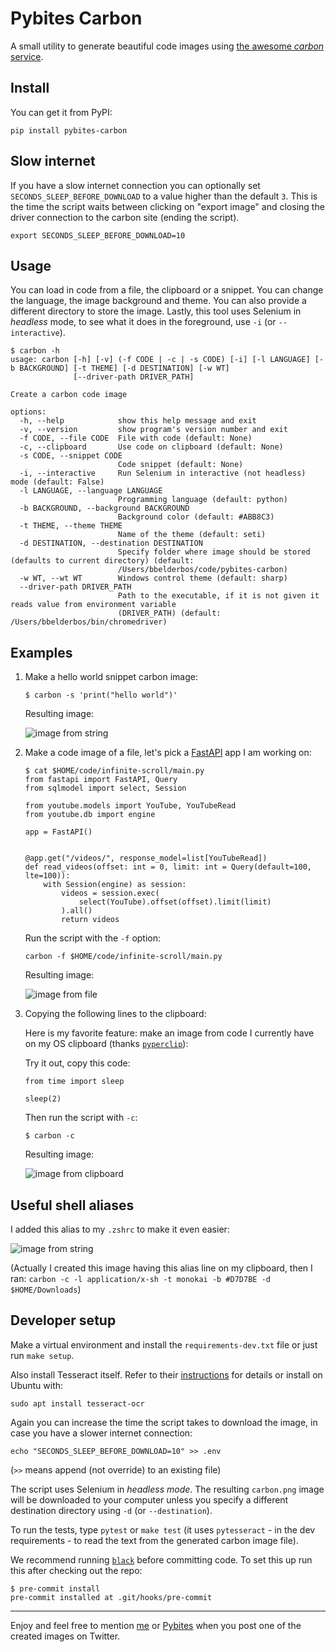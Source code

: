 # Pybites Carbon

A small utility to generate beautiful code images using [the awesome _carbon_ service](https://carbon.now.sh/).

## Install

You can get it from PyPI:

```
pip install pybites-carbon
```

## Slow internet

If you have a slow internet connection you can optionally set `SECONDS_SLEEP_BEFORE_DOWNLOAD` to a value higher than the default `3`. This is the time the script waits between clicking on "export image" and closing the driver connection to the carbon site (ending the script).

```
export SECONDS_SLEEP_BEFORE_DOWNLOAD=10
```

## Usage

You can load in code from a file, the clipboard or a snippet. You can change the language, the image background and theme. You can also provide a different directory to store the image. Lastly, this tool uses Selenium in _headless_ mode, to see what it does in the foreground, use `-i` (or `--interactive`).

```
$ carbon -h
usage: carbon [-h] [-v] (-f CODE | -c | -s CODE) [-i] [-l LANGUAGE] [-b BACKGROUND] [-t THEME] [-d DESTINATION] [-w WT]
              [--driver-path DRIVER_PATH]

Create a carbon code image

options:
  -h, --help            show this help message and exit
  -v, --version         show program's version number and exit
  -f CODE, --file CODE  File with code (default: None)
  -c, --clipboard       Use code on clipboard (default: None)
  -s CODE, --snippet CODE
                        Code snippet (default: None)
  -i, --interactive     Run Selenium in interactive (not headless) mode (default: False)
  -l LANGUAGE, --language LANGUAGE
                        Programming language (default: python)
  -b BACKGROUND, --background BACKGROUND
                        Background color (default: #ABB8C3)
  -t THEME, --theme THEME
                        Name of the theme (default: seti)
  -d DESTINATION, --destination DESTINATION
                        Specify folder where image should be stored (defaults to current directory) (default:
                        /Users/bbelderbos/code/pybites-carbon)
  -w WT, --wt WT        Windows control theme (default: sharp)
  --driver-path DRIVER_PATH
                        Path to the executable, if it is not given it reads value from environment variable
                        (DRIVER_PATH) (default: /Users/bbelderbos/bin/chromedriver)
```

## Examples

1. Make a hello world snippet carbon image:

	```
	$ carbon -s 'print("hello world")'
	```

	Resulting image:

	![image from string](https://pybites-tips.s3.eu-central-1.amazonaws.com/pybites-carbon-example1.png)

2. Make a code image of a file, let's pick a [FastAPI](https://fastapi.tiangolo.com/) app I am working on:

	```
	$ cat $HOME/code/infinite-scroll/main.py
	from fastapi import FastAPI, Query
	from sqlmodel import select, Session

	from youtube.models import YouTube, YouTubeRead
	from youtube.db import engine

	app = FastAPI()


	@app.get("/videos/", response_model=list[YouTubeRead])
	def read_videos(offset: int = 0, limit: int = Query(default=100, lte=100)):
		with Session(engine) as session:
			videos = session.exec(
				select(YouTube).offset(offset).limit(limit)
			).all()
			return videos
	```

	Run the script with the `-f` option:

	```
	carbon -f $HOME/code/infinite-scroll/main.py
	```

	Resulting image:

	![image from file](https://pybites-tips.s3.eu-central-1.amazonaws.com/pybites-carbon-example2.png)

3. Copying the following lines to the clipboard:

	Here is my favorite feature: make an image from code I currently have on my OS clipboard (thanks [`pyperclip`](https://pypi.org/project/pyperclip/)):

	Try it out, copy this code:

	```
	from time import sleep

	sleep(2)
	```

	Then run the script with `-c`:

	```
	$ carbon -c
	```

	Resulting image:

	![image from clipboard](https://pybites-tips.s3.eu-central-1.amazonaws.com/pybites-carbon-example3.png)

## Useful shell aliases

I added this alias to my `.zshrc` to make it even easier:

![image from string](https://pybites-tips.s3.eu-central-1.amazonaws.com/pybites-carbon-shell-alias.png)

(Actually I created this image having this alias line on my clipboard, then I ran: `carbon -c -l application/x-sh -t monokai -b #D7D7BE -d $HOME/Downloads`)

## Developer setup

Make a virtual environment and install the `requirements-dev.txt` file or just run `make setup`.

Also install Tesseract itself. Refer to their [instructions](https://github.com/tesseract-ocr/tesseract#installing-tesseract) for details or install on Ubuntu with:
```
sudo apt install tesseract-ocr
```

Again you can increase the time the script takes to download the image, in case you have a slower internet connection:

```
echo "SECONDS_SLEEP_BEFORE_DOWNLOAD=10" >> .env
```

(`>>` means append (not override) to an existing file)

The script uses Selenium in _headless mode_. The resulting `carbon.png` image will be downloaded to your computer unless you specify a different destination directory using `-d` (or `--destination`).

To run the tests, type `pytest` or `make test` (it uses `pytesseract` - in the dev requirements - to read the text from the generated carbon image file).

We recommend running [`black`](https://black.readthedocs.io/en/stable/) before committing code. To set this up run this after checking out the repo:

```
$ pre-commit install
pre-commit installed at .git/hooks/pre-commit
```

---

Enjoy and feel free to mention [me](https://twitter.com/bbelderbos) or [Pybites](https://twitter.com/pybites) when you post one of the created images on Twitter.
